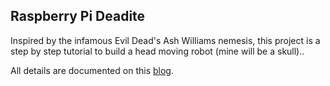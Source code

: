 ## Raspberry Pi Deadite

Inspired by the infamous Evil Dead's Ash Williams nemesis, this project is a step by step tutorial
 to build a head moving robot (mine will be a skull)..

All details are documented on this [blog](https://narok.io/raspi-deadite/).